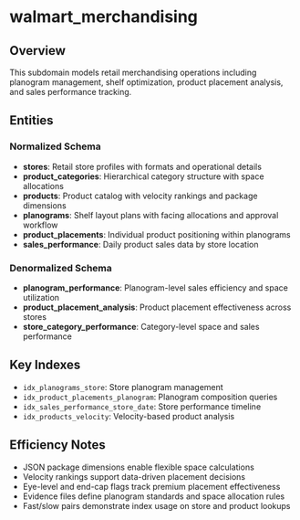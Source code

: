 # walmart_merchandising

## Overview
This subdomain models retail merchandising operations including planogram management, shelf optimization, product placement analysis, and sales performance tracking.

## Entities

### Normalized Schema
- **stores**: Retail store profiles with formats and operational details
- **product_categories**: Hierarchical category structure with space allocations
- **products**: Product catalog with velocity rankings and package dimensions
- **planograms**: Shelf layout plans with facing allocations and approval workflow
- **product_placements**: Individual product positioning within planograms
- **sales_performance**: Daily product sales data by store location

### Denormalized Schema
- **planogram_performance**: Planogram-level sales efficiency and space utilization
- **product_placement_analysis**: Product placement effectiveness across stores
- **store_category_performance**: Category-level space and sales performance

## Key Indexes
- `idx_planograms_store`: Store planogram management
- `idx_product_placements_planogram`: Planogram composition queries
- `idx_sales_performance_store_date`: Store performance timeline
- `idx_products_velocity`: Velocity-based product analysis

## Efficiency Notes
- JSON package dimensions enable flexible space calculations
- Velocity rankings support data-driven placement decisions
- Eye-level and end-cap flags track premium placement effectiveness
- Evidence files define planogram standards and space allocation rules
- Fast/slow pairs demonstrate index usage on store and product lookups